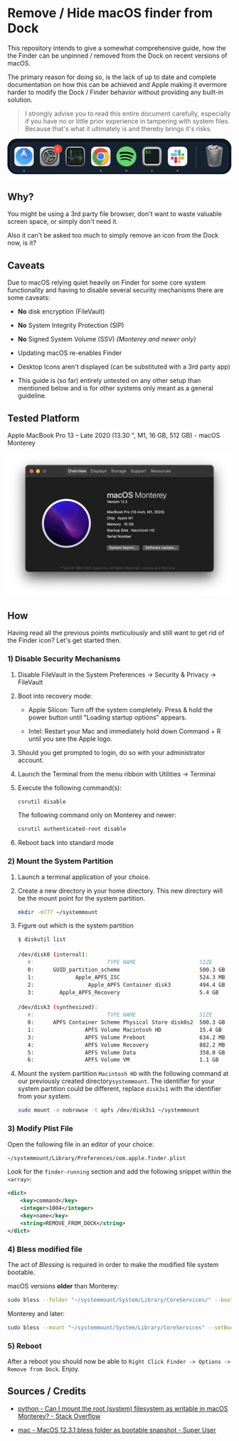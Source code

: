 # Remove / Hide macOS finder from Dock

This repository intends to give a somewhat comprehensive guide, how the the Finder can be unpinned / removed from the Dock on recent versions of macOS.

The primary reason for doing so, is the lack of up to date and complete documentation on how this can be achieved and Apple making it evermore harder to modify the Dock / Finder behavior without providing any built-in solution.

> I strongly advise you to read this entire document carefully, especially if you have no or little prior experience in tampering with system files. Because that's what it ultimately is and thereby brings it's risks.

![](https://raw.githubusercontent.com/ZeMooX/remove-finder-from-dock/main/md-img/dock.png)

## Why?

You might be using a 3rd party file browser, don't want to waste valuable screen space, or simply don't need it.

Also it can't be asked too much to simply remove an icon from the Dock now, is it?

## Caveats

Due to macOS relying quiet heavily on Finder for some core system functionality and having to disable several security mechanisms there are some caveats:

- **No** disk encryption (FileVault)

- **No** System Integrity Protection (SIP)

- **No** Signed System Volume (SSV) *(Monterey and newer only)*

- Updating macOS re-enables Finder

- Desktop Icons aren't displayed (can be substituted with a 3rd party app)

- This guide is (so far) entirely untested on any other setup than mentioned below and is for other systems only meant as a general guideline.

## Tested Platform

Apple MacBook Pro 13 – Late 2020 (13.30 ", M1, 16 GB, 512 GB) - macOS Monterey

![](https://raw.githubusercontent.com/ZeMooX/remove-finder-from-dock/main/md-img/about.png)

## How

Having read all the previous points *meticulously* and still want to get rid of the Finder icon? Let's get started then.

### 1) Disable Security Mechanisms

1. Disable FileVault in the System Preferences -> Security & Privacy -> FileVault

2. Boot into recovery mode:
   
   - Apple Silicon: Turn off the system completely. Press & hold the power button until "Loading startup options" appears.
   
   - Intel: Restart your Mac and immediately hold down Command + R until you see the Apple logo.

3. Should you get prompted to login, do so with your administrator account.

4. Launch the Terminal from the menu ribbon with Utilities -> Terminal

5. Execute the following command(s):
   
   ```bash
   csrutil disable
   ```
   
   The following command only on Monterey and newer:
   
   ```bash
   csrutil authenticated-root disable
   ```

6. Reboot back into standard mode

### 2) Mount the System Partition

1. Launch a terminal application of your choice.

2. Create a new directory in your home directory. This new directory will be the mount point for the system partition.
   
   ```bash
   mkdir -m777 ~/systemmount
   ```

3. Figure out which is the system partition
   
   ```bash
   $ diskutil list
   
   /dev/disk0 (internal):
      #:                       TYPE NAME                    SIZE       IDENTIFIER
      0:      GUID_partition_scheme                         500.3 GB   disk0
      1:             Apple_APFS_ISC ⁨⁩                        524.3 MB   disk0s1
      2:                 Apple_APFS ⁨Container disk3⁩         494.4 GB   disk0s2
      3:        Apple_APFS_Recovery ⁨⁩                        5.4 GB     disk0s3
   
   /dev/disk3 (synthesized):
      #:                       TYPE NAME                    SIZE       IDENTIFIER
      0:      APFS Container Scheme Physical Store disk0s2  500.3 GB   disk3
      1:                APFS Volume ⁨Macintosh HD⁩            15.4 GB    disk3s1
      3:                APFS Volume ⁨Preboot⁩                 634.2 MB   disk3s2
      4:                APFS Volume ⁨Recovery⁩                882.2 MB   disk3s3
      5:                APFS Volume ⁨Data⁩                    358.0 GB   disk3s5
      6:                APFS Volume ⁨VM⁩                      1.1 GB     disk3s6
   ```

4. Mount the system partition `Macintosh HD` with the following command at our previously created directory`systemmount`. The identifier for your system partition could be different, replace `disk3s1` with the identifier from your system.
   
   ```bash
   sudo mount -o nobrowse -t apfs /dev/disk3s1 ~/systemmount
   ```

### 3) Modify Plist File

Open the following file in an editor of your choice:

```bash
~/systemmount/Library/Preferences/com.apple.finder.plist
```

Look for the `finder-running` section and add the following snippet within the `<array>`:

```xml
<dict>
    <key>command</key>
    <integer>1004</integer>
    <key>name</key>
    <string>REMOVE_FROM_DOCK</string>
</dict>
```

### 4) Bless modified file

The act of *Blessing* is required in order to make the modified file system bootable.

macOS versions **older** than Monterey:

```bash
sudo bless --folder "~/systemmount/System/Library/CoreServices/" --bootefi --create-snapshot
```

Monterey and later:

```bash
sudo bless --mount "~/systemmount/System/Library/CoreServices" --setBoot --create-snapshot
```

### 5) Reboot

After a reboot you should now be able to `Right Click Finder -> Options -> Remove from Dock`. Enjoy.

## Sources / Credits

- [python - Can I mount the root (system) filesystem as writable in macOS Monterey? - Stack Overflow](https://stackoverflow.com/questions/73048614/can-i-mount-the-root-system-filesystem-as-writable-in-macos-monterey)

- [mac - MacOS 12.3.1 bless folder as bootable snapshot - Super User](https://superuser.com/questions/1715785/macos-12-3-1-bless-folder-as-bootable-snapshot)

